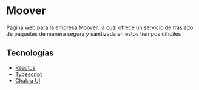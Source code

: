 # Moover

Pagina web para la empresa Moover, la cual ofrece un
servicio de traslado de paquetes de manera segura y sanitizada en estos tiempos difíciles

## Tecnologías

 - [ReactJs](https://es.reactjs.org/)
 - [Typescript](https://www.typescriptlang.org/)
 - [Chakra UI](https://chakra-ui.com/)


